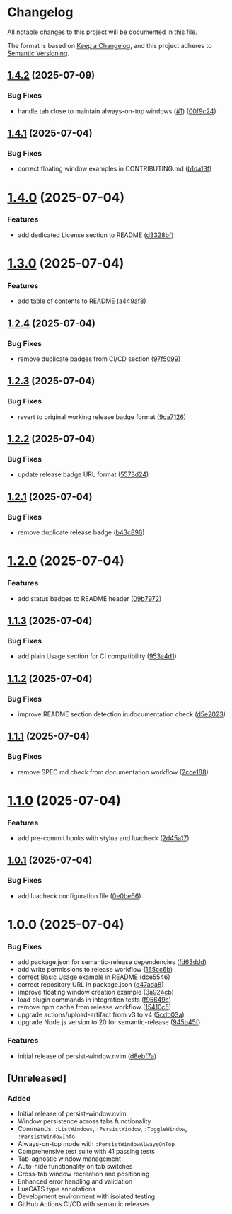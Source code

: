 # Changelog

All notable changes to this project will be documented in this file.

The format is based on [Keep a Changelog](https://keepachangelog.com/en/1.0.0/),
and this project adheres to [Semantic Versioning](https://semver.org/spec/v2.0.0.html).

## [1.4.2](https://github.com/caioariede/nvim-persist-window/compare/v1.4.1...v1.4.2) (2025-07-09)


### Bug Fixes

* handle tab close to maintain always-on-top windows ([#1](https://github.com/caioariede/nvim-persist-window/issues/1)) ([00f9c24](https://github.com/caioariede/nvim-persist-window/commit/00f9c244176eed68225357b6a58df7c0656759b1))

## [1.4.1](https://github.com/caioariede/nvim-persist-window/compare/v1.4.0...v1.4.1) (2025-07-04)


### Bug Fixes

* correct floating window examples in CONTRIBUTING.md ([b1da13f](https://github.com/caioariede/nvim-persist-window/commit/b1da13f3d168054e1f6c6e2a0ecb8e3313b2e130))

# [1.4.0](https://github.com/caioariede/nvim-persist-window/compare/v1.3.0...v1.4.0) (2025-07-04)


### Features

* add dedicated License section to README ([d3328bf](https://github.com/caioariede/nvim-persist-window/commit/d3328bfcc03454e5cbdfd139524648e97675899b))

# [1.3.0](https://github.com/caioariede/nvim-persist-window/compare/v1.2.4...v1.3.0) (2025-07-04)


### Features

* add table of contents to README ([a449af8](https://github.com/caioariede/nvim-persist-window/commit/a449af86198bb7d1e88f3c6974534be530199c49))

## [1.2.4](https://github.com/caioariede/nvim-persist-window/compare/v1.2.3...v1.2.4) (2025-07-04)


### Bug Fixes

* remove duplicate badges from CI/CD section ([97f5099](https://github.com/caioariede/nvim-persist-window/commit/97f50997936ab93eb2e66c39761217290da2f9cd))

## [1.2.3](https://github.com/caioariede/nvim-persist-window/compare/v1.2.2...v1.2.3) (2025-07-04)


### Bug Fixes

* revert to original working release badge format ([9ca7126](https://github.com/caioariede/nvim-persist-window/commit/9ca712610d3c3762a47b9c42aab69923d91e2380))

## [1.2.2](https://github.com/caioariede/nvim-persist-window/compare/v1.2.1...v1.2.2) (2025-07-04)


### Bug Fixes

* update release badge URL format ([5573d24](https://github.com/caioariede/nvim-persist-window/commit/5573d243c44009ca059955c542372be2ebca41f7))

## [1.2.1](https://github.com/caioariede/nvim-persist-window/compare/v1.2.0...v1.2.1) (2025-07-04)


### Bug Fixes

* remove duplicate release badge ([b43c896](https://github.com/caioariede/nvim-persist-window/commit/b43c896f627233be3650424dab956858482f43ac))

# [1.2.0](https://github.com/caioariede/nvim-persist-window/compare/v1.1.3...v1.2.0) (2025-07-04)


### Features

* add status badges to README header ([09b7972](https://github.com/caioariede/nvim-persist-window/commit/09b7972bdd95722c4d99de1f57b09c266cadd217))

## [1.1.3](https://github.com/caioariede/nvim-persist-window/compare/v1.1.2...v1.1.3) (2025-07-04)


### Bug Fixes

* add plain Usage section for CI compatibility ([953a4d1](https://github.com/caioariede/nvim-persist-window/commit/953a4d1e4b265fba40c61617e23ca19f0c1c47a6))

## [1.1.2](https://github.com/caioariede/nvim-persist-window/compare/v1.1.1...v1.1.2) (2025-07-04)


### Bug Fixes

* improve README section detection in documentation check ([d5e2023](https://github.com/caioariede/nvim-persist-window/commit/d5e20234611d5130241c7f5acf4fc9c132a7cdcf))

## [1.1.1](https://github.com/caioariede/nvim-persist-window/compare/v1.1.0...v1.1.1) (2025-07-04)


### Bug Fixes

* remove SPEC.md check from documentation workflow ([2cce188](https://github.com/caioariede/nvim-persist-window/commit/2cce1886e233daec623999c72333035940325fc7))

# [1.1.0](https://github.com/caioariede/nvim-persist-window/compare/v1.0.1...v1.1.0) (2025-07-04)


### Features

* add pre-commit hooks with stylua and luacheck ([2d45a17](https://github.com/caioariede/nvim-persist-window/commit/2d45a172bdc7f34b5e7ae47b20b5f94fcba9238e))

## [1.0.1](https://github.com/caioariede/nvim-persist-window/compare/v1.0.0...v1.0.1) (2025-07-04)


### Bug Fixes

* add luacheck configuration file ([0e0be66](https://github.com/caioariede/nvim-persist-window/commit/0e0be666b47961a3f4bce1b54a44175111a33697))

# 1.0.0 (2025-07-04)


### Bug Fixes

* add package.json for semantic-release dependencies ([fd63ddd](https://github.com/caioariede/nvim-persist-window/commit/fd63ddd178e104149296b14b3bd8cf2b4954b819))
* add write permissions to release workflow ([165cc6b](https://github.com/caioariede/nvim-persist-window/commit/165cc6b9ca91dc3067fc623ba1b2c3beadc7c528))
* correct Basic Usage example in README ([dce5546](https://github.com/caioariede/nvim-persist-window/commit/dce5546a03a613ff9e2e4dca32d4c5febdbef384))
* correct repository URL in package.json ([d47ada8](https://github.com/caioariede/nvim-persist-window/commit/d47ada801f49b56783d11399e7c35f92cb1fd2c6))
* improve floating window creation example ([3a924cb](https://github.com/caioariede/nvim-persist-window/commit/3a924cbcf8210eacdc733f2f582aa9bfbdfa3f45))
* load plugin commands in integration tests ([f95649c](https://github.com/caioariede/nvim-persist-window/commit/f95649c40f9748b4d8587dfbe7b5b7c8f0a38a66))
* remove npm cache from release workflow ([15410c5](https://github.com/caioariede/nvim-persist-window/commit/15410c5644b67f2f0a9630f1ee76e591f667a789))
* upgrade actions/upload-artifact from v3 to v4 ([5cdb03a](https://github.com/caioariede/nvim-persist-window/commit/5cdb03a21f413bb2da316a358bb1844ba57ac99d))
* upgrade Node.js version to 20 for semantic-release ([945b45f](https://github.com/caioariede/nvim-persist-window/commit/945b45f2c37e949954f937c9a2805d910e7a65a0))


### Features

* initial release of persist-window.nvim ([d8ebf7a](https://github.com/caioariede/nvim-persist-window/commit/d8ebf7ae5f37efd1003ab843504ef4222291760e))

## [Unreleased]

### Added
- Initial release of persist-window.nvim
- Window persistence across tabs functionality
- Commands: `:ListWindows`, `:PersistWindow`, `:ToggleWindow`, `:PersistWindowInfo`
- Always-on-top mode with `:PersistWindowAlwaysOnTop`
- Comprehensive test suite with 41 passing tests
- Tab-agnostic window management
- Auto-hide functionality on tab switches
- Cross-tab window recreation and positioning
- Enhanced error handling and validation
- LuaCATS type annotations
- Development environment with isolated testing
- GitHub Actions CI/CD with semantic releases
